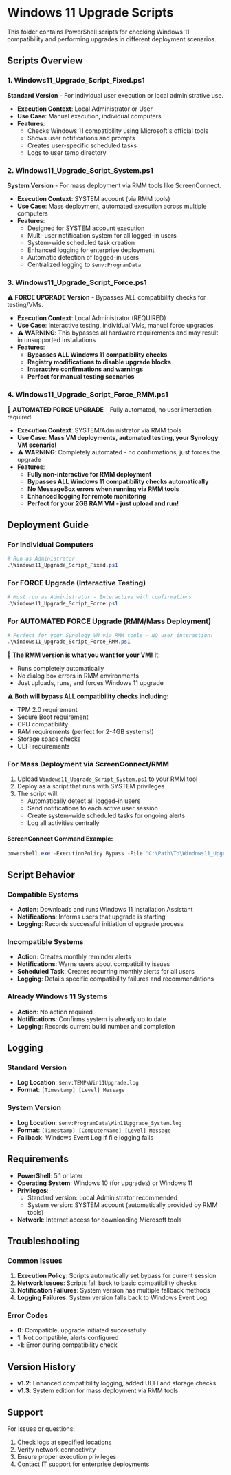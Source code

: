 # Windows 11 Upgrade Scripts

This folder contains PowerShell scripts for checking Windows 11 compatibility and performing upgrades in different deployment scenarios.

## Scripts Overview

### 1. Windows11_Upgrade_Script_Fixed.ps1
**Standard Version** - For individual user execution or local administrative use.

- **Execution Context**: Local Administrator or User
- **Use Case**: Manual execution, individual computers
- **Features**:
  - Checks Windows 11 compatibility using Microsoft's official tools
  - Shows user notifications and prompts
  - Creates user-specific scheduled tasks
  - Logs to user temp directory

### 2. Windows11_Upgrade_Script_System.ps1
**System Version** - For mass deployment via RMM tools like ScreenConnect.

- **Execution Context**: SYSTEM account (via RMM tools)
- **Use Case**: Mass deployment, automated execution across multiple computers
- **Features**:
  - Designed for SYSTEM account execution
  - Multi-user notification system for all logged-in users
  - System-wide scheduled task creation
  - Enhanced logging for enterprise deployment
  - Automatic detection of logged-in users
  - Centralized logging to `$env:ProgramData`

### 3. Windows11_Upgrade_Script_Force.ps1
**⚠️ FORCE UPGRADE Version** - Bypasses ALL compatibility checks for testing/VMs.

- **Execution Context**: Local Administrator (REQUIRED)
- **Use Case**: Interactive testing, individual VMs, manual force upgrades
- **⚠️ WARNING**: This bypasses all hardware requirements and may result in unsupported installations
- **Features**:
  - **Bypasses ALL Windows 11 compatibility checks**
  - **Registry modifications to disable upgrade blocks**
  - **Interactive confirmations and warnings**
  - **Perfect for manual testing scenarios**

### 4. Windows11_Upgrade_Script_Force_RMM.ps1
**🤖 AUTOMATED FORCE UPGRADE** - Fully automated, no user interaction required.

- **Execution Context**: SYSTEM/Administrator via RMM tools
- **Use Case**: **Mass VM deployments, automated testing, your Synology VM scenario!**
- **⚠️ WARNING**: Completely automated - no confirmations, just forces the upgrade
- **Features**:
  - **Fully non-interactive for RMM deployment**
  - **Bypasses ALL Windows 11 compatibility checks automatically**
  - **No MessageBox errors when running via RMM tools**
  - **Enhanced logging for remote monitoring**
  - **Perfect for your 2GB RAM VM - just upload and run!**

## Deployment Guide

### For Individual Computers
```powershell
# Run as Administrator
.\Windows11_Upgrade_Script_Fixed.ps1
```

### For FORCE Upgrade (Interactive Testing)
```powershell
# Must run as Administrator - Interactive with confirmations
.\Windows11_Upgrade_Script_Force.ps1
```

### For AUTOMATED FORCE Upgrade (RMM/Mass Deployment)
```powershell
# Perfect for your Synology VM via RMM tools - NO user interaction!
.\Windows11_Upgrade_Script_Force_RMM.ps1
```
**🚀 The RMM version is what you want for your VM!** It:
- Runs completely automatically
- No dialog box errors in RMM environments
- Just uploads, runs, and forces Windows 11 upgrade

**⚠️ Both will bypass ALL compatibility checks including:**
- TPM 2.0 requirement
- Secure Boot requirement  
- CPU compatibility
- RAM requirements (perfect for 2-4GB systems!)
- Storage space checks
- UEFI requirements

### For Mass Deployment via ScreenConnect/RMM
1. Upload `Windows11_Upgrade_Script_System.ps1` to your RMM tool
2. Deploy as a script that runs with SYSTEM privileges
3. The script will:
   - Automatically detect all logged-in users
   - Send notifications to each active user session
   - Create system-wide scheduled tasks for ongoing alerts
   - Log all activities centrally

#### ScreenConnect Command Example:
```powershell
powershell.exe -ExecutionPolicy Bypass -File "C:\Path\To\Windows11_Upgrade_Script_System.ps1"
```

## Script Behavior

### Compatible Systems
- **Action**: Downloads and runs Windows 11 Installation Assistant
- **Notifications**: Informs users that upgrade is starting
- **Logging**: Records successful initiation of upgrade process

### Incompatible Systems
- **Action**: Creates monthly reminder alerts
- **Notifications**: Warns users about compatibility issues
- **Scheduled Task**: Creates recurring monthly alerts for all users
- **Logging**: Details specific compatibility failures and recommendations

### Already Windows 11 Systems
- **Action**: No action required
- **Notifications**: Confirms system is already up to date
- **Logging**: Records current build number and completion

## Logging

### Standard Version
- **Log Location**: `$env:TEMP\Win11Upgrade.log`
- **Format**: `[Timestamp] [Level] Message`

### System Version
- **Log Location**: `$env:ProgramData\Win11Upgrade_System.log`
- **Format**: `[Timestamp] [ComputerName] [Level] Message`
- **Fallback**: Windows Event Log if file logging fails

## Requirements

- **PowerShell**: 5.1 or later
- **Operating System**: Windows 10 (for upgrades) or Windows 11
- **Privileges**: 
  - Standard version: Local Administrator recommended
  - System version: SYSTEM account (automatically provided by RMM tools)
- **Network**: Internet access for downloading Microsoft tools

## Troubleshooting

### Common Issues
1. **Execution Policy**: Scripts automatically set bypass for current session
2. **Network Issues**: Scripts fall back to basic compatibility checks
3. **Notification Failures**: System version has multiple fallback methods
4. **Logging Failures**: System version falls back to Windows Event Log

### Error Codes
- **0**: Compatible, upgrade initiated successfully
- **1**: Not compatible, alerts configured
- **-1**: Error during compatibility check

## Version History

- **v1.2**: Enhanced compatibility logging, added UEFI and storage checks
- **v1.3**: System edition for mass deployment via RMM tools

## Support

For issues or questions:
1. Check logs at specified locations
2. Verify network connectivity
3. Ensure proper execution privileges
4. Contact IT support for enterprise deployments